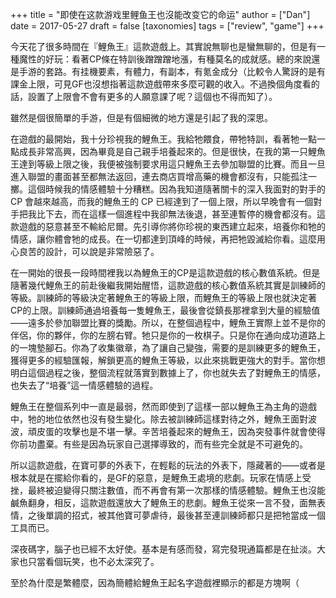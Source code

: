 +++
title = "即使在这款游戏里鲤鱼王也沒能改变它的命运"
author = ["Dan"]
date = 2017-05-27
draft = false
[taxonomies]
tags = ["review", "game"]
+++

今天花了很多時間在『鯉魚王』這款遊戲上。其實說無聊也是蠻無聊的，但是有一種魔性的好玩：看著CP條在特訓後蹭蹭蹭地漲，有種莫名的成就感。總的來說還是手游的套路。有挂機要素，有體力，有副本，有氪金成分（比較令人驚訝的是有課金上限，可見GF也沒想指著這款遊戲帶來多麼可觀的收入。不過換個角度看的話，設置了上限會不會有更多的人願意課了呢？這個也不得而知了）。

<!-- more -->

雖然是個很簡單的手游，但是有個細微的地方還是引起了我的深思。

在遊戲的最開始，我十分珍視我的鯉魚王。我給牠餵食，帶牠特訓，看著牠一點一點成長非常高興，因為畢竟是自己親手培養起來的。但是很快，在我的第一只鯉魚王達到等級上限之後，我便被強制要求用這只鯉魚王去參加聯盟的比賽。而且一旦進入聯盟的畫面甚至都無法返回，連去商店買增高藥的機會都沒有，只能孤注一擲。這個時候我的情感體驗十分糟糕。因為我知道隨著關卡的深入我面對的對手的 CP 會越來越高，而我的鯉魚王的 CP 已經達到了一個上限，所以早晚會有一個對手把我比下去，而在這樣一個進程中我卻無法後退，甚至連暫停的機會都沒有。這款遊戲的惡意甚至不輸給尼爾。先引導你將你珍視的東西建立起來，培養你和牠的情感，讓你體會牠的成長。在一切都達到頂峰的時候，再把牠毀滅給你看。這麼用心良苦的設計，可以說是非常險惡了。

在一開始的很長一段時間裡我以為鯉魚王的CP是這款遊戲的核心數值系統。但是隨著幾代鯉魚王的前赴後繼我開始醒悟，這款遊戲的核心數值系統其實是訓練師的等級。訓練師的等級決定著鯉魚王的等級上限，而鯉魚王的等級上限也就決定著CP的上限。訓練師通過培養每一隻鯉魚王，最後會從鎮長那裡拿到大量的經驗值——遠多於參加聯盟比賽的獎勵。所以，在整個過程中，鯉魚王實際上並不是你的伴侶，你的夥伴，你的左膀右臂。牠只是你的一枚棋子。只是你在通向成功道路上的一塊墊腳石。你為了收集徽章，為了讓自己變強，需要的是訓練更多的鯉魚王，獲得更多的經驗匯報，解鎖更高的鯉魚王等級，以此來挑戰更強大的對手。當你想明白這個過程之後，整個流程就落實到數據上了，你也就失去了對鯉魚王的情感，也失去了“培養”這一情感體驗的過程。

鯉魚王在整個系列中一直是最弱，然而即使到了這樣一部以鯉魚王為主角的遊戲中，牠的地位依然也沒有發生變化。除去被訓練師這樣對待之外，鯉魚王面對波波，頑皮蛋的攻擊也是不堪一擊。辛苦培養起來的鯉魚王，因為突發事件就會使得你前功盡棄。有些是因為玩家自己選擇導致的，而有些完全就是不可避免的。

所以這款遊戲，在寶可夢的外表下，在輕鬆的玩法的外表下，隱藏著的——或者是根本就是在擺給你看的，是GF的惡意，是鯉魚王處境的悲劇。玩家在情感上受挫，最終被迫變得只關注數值，而不再會有第一次那樣的情感體驗。鯉魚王也沒能鹹魚翻身，相反，這款遊戲還放大了鯉魚王的悲劇。鯉魚王從來一言不發，面無表情，之後單調的招式，被其他寶可夢虐待，最後甚至連訓練師都只是把牠當成一個工具而已。

深夜碼字，腦子也已經不太好使。基本是有感而發，寫完發現通篇都是在扯淡。大家也只當看個玩笑，也不必太深究了。

至於為什麼是繁體麼，因為簡體給鯉魚王起名字遊戲裡顯示的都是方塊啊（
